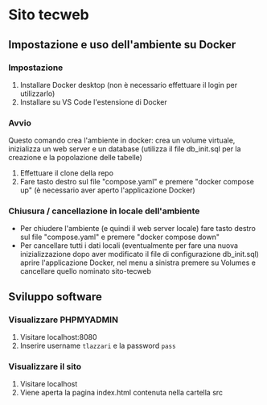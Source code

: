 # Sito tecweb
## Impostazione e uso dell'ambiente su Docker
### Impostazione
1. Installare Docker desktop (non è necessario effettuare il login per utilizzarlo)
2. Installare su VS Code l'estensione di Docker
### Avvio
Questo comando crea l'ambiente in docker: crea un volume virtuale, inizializza un web server e un database (utilizza il file db_init.sql per la creazione e la popolazione delle tabelle)
1. Effettuare il clone della repo
2. Fare tasto destro sul file "compose.yaml" e premere "docker compose up" (è necessario aver aperto l'applicazione Docker)
### Chiusura / cancellazione in locale dell'ambiente 
- Per chiudere l'ambiente (e quindi il web server locale) fare tasto destro sul file "compose.yaml" e premere "docker compose down" 
- Per cancellare tutti i dati locali (eventualmente per fare una nuova inizializzazione dopo aver modificato il file di configurazione db_init.sql) aprire l'applicazione Docker, nel menu a sinistra premere su Volumes e cancellare quello nominato sito-tecweb
 
## Sviluppo software
### Visualizzare PHPMYADMIN
1. Visitare localhost:8080
2. Inserire username `tlazzari` e la password `pass`
### Visualizzare il sito
1. Visitare localhost
2. Viene aperta la pagina index.html contenuta nella cartella src

